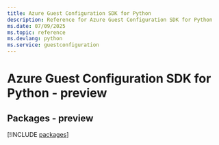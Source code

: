 ```yaml
---
title: Azure Guest Configuration SDK for Python
description: Reference for Azure Guest Configuration SDK for Python
ms.date: 07/09/2025
ms.topic: reference
ms.devlang: python
ms.service: guestconfiguration
---
```

# Azure Guest Configuration SDK for Python - preview
## Packages - preview
[!INCLUDE [packages](guest-configuration-index.md)]